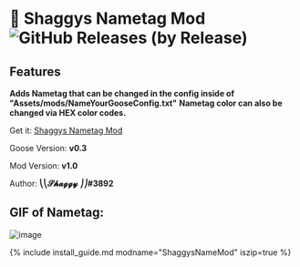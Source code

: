 ﻿# 🙂 Shaggys Nametag Mod ![GitHub Releases (by Release)](https://img.shields.io/github/downloads/desktopgooseunofficial/resourcehub/ShaggyNametag-1.0/total?logo=github)

## Features

**Adds Nametag that can be changed in the config inside of "Assets/mods/NameYourGooseConfig.txt"**
**Nametag color can also be changed via HEX color codes.**

Get it: [Shaggys Nametag Mod](https://github.com/DesktopGooseUnofficial/ResourceHub/releases/download/ShaggyNametag-1.0/ShaggysNameMod.zip)

Goose Version: **v0.3**

Mod Version: **v1.0**

Author: **⎝⎝𝓢𝓱𝓪𝓰𝓰𝔂 ⎠⎠#3892**

## GIF of Nametag:

![image](https://i.imgur.com/BBPND2p.gif)

{% include install_guide.md modname="ShaggysNameMod" iszip=true %}
